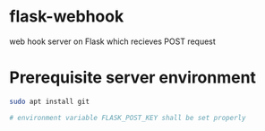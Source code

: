 # flask-webhook
web hook server on Flask which recieves POST request

# Prerequisite server environment

```bash
sudo apt install git

# environment variable FLASK_POST_KEY shall be set properly
```